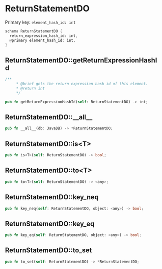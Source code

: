 # ReturnStatementDO

Primary key: `element_hash_id: int`

```rust
schema ReturnStatementDO {
  return_expression_hash_id: int,
  @primary element_hash_id: int,
}
```
## ReturnStatementDO::getReturnExpressionHashId

```rust
/**
     * @brief gets the return expression hash id of this element.
     * @return int
     */
```
```rust
pub fn getReturnExpressionHashId(self: ReturnStatementDO) -> int;
```
## ReturnStatementDO::\_\_all\_\_

```rust
pub fn __all__(db: JavaDB) -> *ReturnStatementDO;
```
## ReturnStatementDO::is\<T\>

```rust
pub fn is<T>(self: ReturnStatementDO) -> bool;
```
## ReturnStatementDO::to\<T\>

```rust
pub fn to<T>(self: ReturnStatementDO) -> <any>;
```
## ReturnStatementDO::key\_neq

```rust
pub fn key_neq(self: ReturnStatementDO, object: <any>) -> bool;
```
## ReturnStatementDO::key\_eq

```rust
pub fn key_eq(self: ReturnStatementDO, object: <any>) -> bool;
```
## ReturnStatementDO::to\_set

```rust
pub fn to_set(self: ReturnStatementDO) -> *ReturnStatementDO;
```
